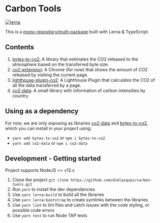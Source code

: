 # Carbon Tools
[![lerna](https://img.shields.io/badge/maintained%20with-lerna-cc00ff.svg)](https://lerna.js.org/)

This is a [mono-repository/multi-package](https://dev.to/tallyb/six-blind-people-and-a-monorepo-1n49) built with Lerna & TypeScript.


## Contents

1. [bytes-to-co2:](./packages/bytes-to-co2) A library that estimates the CO2 released to the atmosphere based on the transferred byte size.
2. [co2-extension](./packages/co2-extension): A Chrome (for now) that shows the amount of CO2 released by visiting the current page.
3. [lighthouse-plugin-co2](./packages/lighthouse-plugin-co2): A Lighthouse Plugin that calculates the CO2 of all the data transferred by a page.
4. [co2-data](./packages/co2-data): A small library with information of carbon intensities by country.

## Using as a dependency

For now, we are only exposing as libraries [co2-data](https://www.npmjs.com/package/co2-data) and 
[bytes-to-co2](https://www.npmjs.com/package/bytes-to-co2), which you can install in your project using:

- `yarn add bytes-to-co2` or `npm i bytes-to-co2`
- `yarn add co2-data` or `npm i co2-data`

## Development - Getting started

Project supports NodeJS >= v12.x

1. Clone the project `git clone https://github.com/dvelasquez/carbon-tools.git`
2. Run `yarn` to install the dev dependencies
3. Use `yarn lerna:build` to build all the libraries
4. Use `yarn lerna:bootstrap` to create symlinks between the libraries
5. Use `yarn lint` to lint files and catch issues with the code styling, or possible code errors
6. Use `yarn test` to run Node TAP tests

